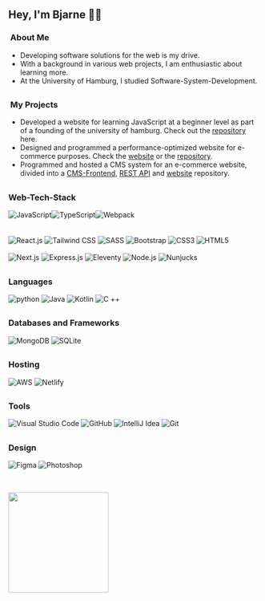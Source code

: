 <h2> Hey, I'm Bjarne 🐱‍💻</h2>

<h3> &nbsp;About Me </h3>

- Developing software solutions for the web is my drive.
- With a background in various web projects, I am enthusiastic about learning more.
- At the University of Hamburg, I studied Software-System-Development.
<h2></h2>
<h3> &nbsp;My Projects </h3>

- Developed a website for learning JavaScript at a beginner level as part of a founding of the university of hamburg. Check out the <a href="https://github.com/Bjarne96/learn-with-karel">repository</a> here.
- Designed and programmed a performance-optimized website for e-commerce purposes. Check the <a href="https://tiefschlafen.de/">website</a> or the <a href="https://github.com/Bjarne96/webbase">repository</a>.
- Programmed and hosted a CMS system for an e-commerce website, divided into a <a href="https://github.com/Bjarne96/front-cms">CMS-Frontend</a>, <a href="https://github.com/Bjarne96/api-cms">REST API</a> and <a href="https://github.com/Bjarne96/website-cms">website</a> repository.

<h2></h2>
<h3> Web-Tech-Stack</h3>
<div style="display: flex;flex-direction: row;justify-content: flex-start;align-items: center;">
<image alt="JavaScript" src="https://img.shields.io/badge/JavaScript-caa932?style=for-the-badge&logo=javascript&logoColor=white" />
<image style="display:inline-block" alt="TypeScript" src="https://img.shields.io/badge/TypeScript-007ACC?style=for-the-badge&logo=typescript&logoColor=white" />
<image alt="Webpack" src="https://img.shields.io/badge/Webpack-F24E1E?style=for-the-badge&logo=webpack&logoColor=white" />
</div>
<br><br>
<image alt="React.js" src="https://img.shields.io/badge/React.js-20232A?style=for-the-badge&logo=react&logoColor=61DAFB" />
<image alt="Tailwind CSS" src="https://img.shields.io/badge/Tailwind_CSS-38B2AC?style=for-the-badge&logo=tailwind-css&logoColor=white" />
<image alt="SASS" src="https://img.shields.io/badge/Sass-c66394?style=for-the-badge&logo=sass&logoColor=white" />
<image alt="Bootstrap" src="https://img.shields.io/badge/Bootstrap-563D7C?style=for-the-badge&logo=bootstrap&logoColor=white" />
<image alt="CSS3" src="https://img.shields.io/badge/CSS3-214ce5?style=for-the-badge&logo=css3&logoColor=white" />
<image alt="HTML5" src="https://img.shields.io/badge/HTML5-E34F26?style=for-the-badge&logo=html5&logoColor=white" />
<br><br>
<image alt="Next.js" src="https://img.shields.io/badge/next.js-000000?style=for-the-badge&logo=nextdotjs&logoColor=white" />
<image alt="Express.js" src="https://img.shields.io/badge/Express.js-222222?style=for-the-badge&logo=express" />
<image alt="Eleventy" src="https://img.shields.io/badge/Eleventy-333333?style=for-the-badge&logo=eleventy&logoColor=white" />
<image alt="Node.js" src="https://img.shields.io/badge/Node.js-43853D?style=for-the-badge&logo=node.js&logoColor=white" />
<image alt="Nunjucks" src="https://img.shields.io/badge/Nunjucks-244f1b?style=for-the-badge&logo=nunjucks&logoColor=white" />
<h2></h2>
<h3>Languages</h3>
<image alt="python" src="https://img.shields.io/badge/Python-caa932?style=for-the-badge&logo=python&logoColor=white"/>
<image alt="Java" src="https://img.shields.io/badge/Java-ED8B00?style=for-the-badge&logo=openjdk&logoColor=white" />
<image alt="Kotlin" src="https://img.shields.io/badge/Kotlin-7f2dbf?&style=for-the-badge&logo=kotlin&logoColor=white" />
<image alt="C ++" src="https://img.shields.io/badge/C%2B%2B-00599C?style=for-the-badge&logo=c%2B%2B&logoColor=white" />
<h2></h2>
<h3>Databases and Frameworks</h3>
<image alt="MongoDB" src="https://img.shields.io/badge/MongoDB-4EA94B?style=for-the-badge&logo=mongodb&logoColor=white" />
<image alt="SQLite" src="https://img.shields.io/badge/SQLite-07405E?style=for-the-badge&logo=sqlite&logoColor=white" />
<h2></h2>
<h3>Hosting</h3>
<image alt="AWS" src="https://img.shields.io/badge/AWS-ff9a08?style=for-the-badge&logo=amazon-aws&logoColor=white" />
<image alt="Netlify" src="https://img.shields.io/badge/Netlify-00C7B7?style=for-the-badge&logo=netlify&logoColor=white" />
<h2></h2>
<h3>Tools</h3>
<image alt=" Visual Studio Code" src="https://img.shields.io/badge/-Visual%20Studio%20Code-333333?style=for-the-badge&logo=visual-studio-code&logoColor=007ACC" />
<image alt="GitHub" src="https://img.shields.io/badge/GitHub-16181f?style=for-the-badge&logo=github&logoColor=white" />
<image alt="IntelliJ Idea" src="https://img.shields.io/badge/IntelliJ_IDEA-000000.svg?style=for-the-badge&logo=intellij-idea&logoColor=white" />
<image alt="Git" src="https://img.shields.io/badge/GIT-E44C30?style=for-the-badge&logo=git&logoColor=white" />
<h2></h2>
<h3>Design</h3>
<image alt="Figma" src="https://img.shields.io/badge/Figma-343649?style=for-the-badge&logo=figma&logoColor=white" />
<image alt="Photoshop" src="https://img.shields.io/badge/-Photoshop-08253c?style=for-the-badge&logo=adobe-photoshop&logoColor=white" />
<h2></h2>
<br/>
<img height="200em" src="https://github-readme-stats.vercel.app/api/top-langs/?username=Bjarne96&theme=github_dark_dimmed&layout=compact" />
<br/>
